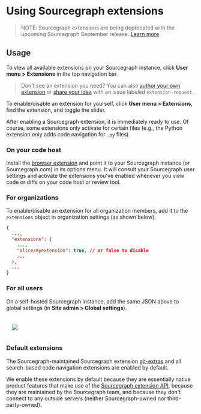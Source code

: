 # Using Sourcegraph extensions

> NOTE: Sourcegraph extensions are being deprecated with the upcoming Sourcegraph September release. [Learn more](./deprecation.md).

## Usage

To view all available extensions on your Sourcegraph instance, click **User menu > Extensions** in the top navigation bar.

> Don't see an extension you need? You can also [author your own extension](authoring/index.md) or [share your idea](https://github.com/sourcegraph/sourcegraph/issues?q=is%3Aopen+is%3Aissue+label%3Aextension-request) with an issue labeled `extension-request`.

To enable/disable an extension for yourself, click **User menu > Extensions**, find the extension, and toggle the slider.

After enabling a Sourcegraph extension, it is immediately ready to use. Of course, some extensions only activate for certain files (e.g., the Python extension only adds code navigation for `.py` files).

### On your code host

Install the [browser extension](../integration/browser_extension.md) and point it to your Sourcegraph instance (or Sourcegraph.com) in its options menu. It will consult your Sourcegraph user settings and activate the extensions you've enabled whenever you view code or diffs on your code host or review tool.

### For organizations

To enable/disable an extension for all organization members, add it to the `extensions` object in organization settings (as shown below).

```json
{
  ...,
  "extensions": {
    ...,
    "alice/myextension": true, // or false to disable
    ...
  },
  ...
}
```

### For all users

On a self-hosted Sourcegraph instance, add the same JSON above to global settings (in **Site admin > Global settings**).

<div style="text-align:center;margin:20px 0;display:flex">
<img src="https://sourcegraphstatic.com/docs/images/extensions/all-users-global-settings.png" style="padding:15px"></a>
</div>

### Default extensions

The Sourcegraph-maintained Sourcegraph extension [git-extras](https://sourcegraph.com/extensions/sourcegraph/git-extras) and all search-based code navigation extensions are enabled by default.

We enable these extensions by default because they are essentially native product features that make use of the [Sourcegraph extension API](authoring/index.md), because they are maintained by the Sourcegraph team, and because they don't connect to any outside servers (neither Sourcegraph-owned nor third-party-owned).
